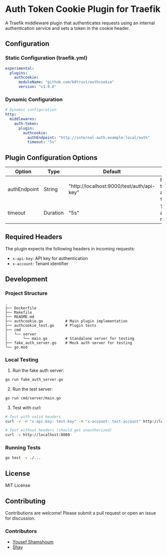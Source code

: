 # Auth Token Cookie Plugin for Traefik

A Traefik middleware plugin that authenticates requests using an internal authentication service and sets a token in the cookie header.

## Configuration

### Static Configuration (traefik.yml)

```yaml
experimental:
  plugins:
    authcookie:
      moduleName: "github.com/k8trust/authcookie"
      version: "v1.0.0"
```

### Dynamic Configuration

```yaml
# Dynamic configuration
http:
  middlewares:
    auth-token:
      plugin:
        authcookie:
          authEndpoint: "http://internal-auth.example.local/auth"
          timeout: "5s"
```

## Plugin Configuration Options

| Option       | Type     | Default                                   | Description                             |
|-------------|----------|-------------------------------------------|-----------------------------------------|
| authEndpoint | String   | "http://localhost:9000/test/auth/api-key" | Full URL of the authentication service  |
| timeout     | Duration | "5s"                                      | Timeout for authentication requests     |

## Required Headers

The plugin expects the following headers in incoming requests:

- `x-api-key`: API key for authentication
- `x-account`: Tenant identifier

## Development

### Project Structure
```
.
├── Dockerfile
├── Makefile
├── README.md
├── authcookie.go          # Main plugin implementation
├── authcookie_test.go     # Plugin tests
├── cmd
│   └── server
│       └── main.go        # Standalone server for testing
├── fake_auth_server.go    # Mock auth server for testing
└── go.mod
```

### Local Testing

1. Run the fake auth server:
```bash
go run fake_auth_server.go
```

2. Run the test server:
```bash
go run cmd/server/main.go
```

3. Test with curl:
```bash
# Test with valid headers
curl -v -H "x-api-key: test-key" -H "x-account: test-account" http://localhost:8080

# Test without headers (should get unauthorized)
curl -v http://localhost:8080
```

### Running Tests
```bash
go test -v ./...
```

## License

MIT License

## Contributing

Contributions are welcome! Please submit a pull request or open an issue for discussion.

### Contributors

- [Yousef Shamshoum](https://github.com/yousef-shamshoum)
- [Shay](https://github.com/shayktrust)

